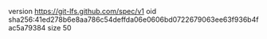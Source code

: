 version https://git-lfs.github.com/spec/v1
oid sha256:41ed278b6e8aa786c54deffda06e0606bd0722679063ee63f936b4fac5a79384
size 50
